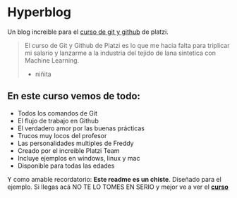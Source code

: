 # Hyperblog
Un blog increible para el [curso de git y github](https://platzi.com/clases/git-github/ "curso de git y github") de platzi.
> El curso de Git y Github de Platzi es lo que me hacia falta para triplicar mi salario y lanzarme a la industria del tejido de lana sintetica con Machine Learning.
> - niñita

## En este curso vemos de todo:
* Todos los comandos de Git
* El flujo de trabajo en Github
* El verdadero amor por las buenas prácticas 
* Trucos muy locos del profesor
* Las personalidades multiples de Freddy
* Creado por el increible Platzi Team
* Incluye ejemplos en windows, linux y mac
* Disponible para todas las edades

Y como amable recordatorio: **Este readme es un chiste**. Diseñado para el ejemplo. Si llegas acá NO TE LO TOMES EN SERIO y mejor ve a ver el [**curso**](https://platzi.com/clases/git-github/ "curso")